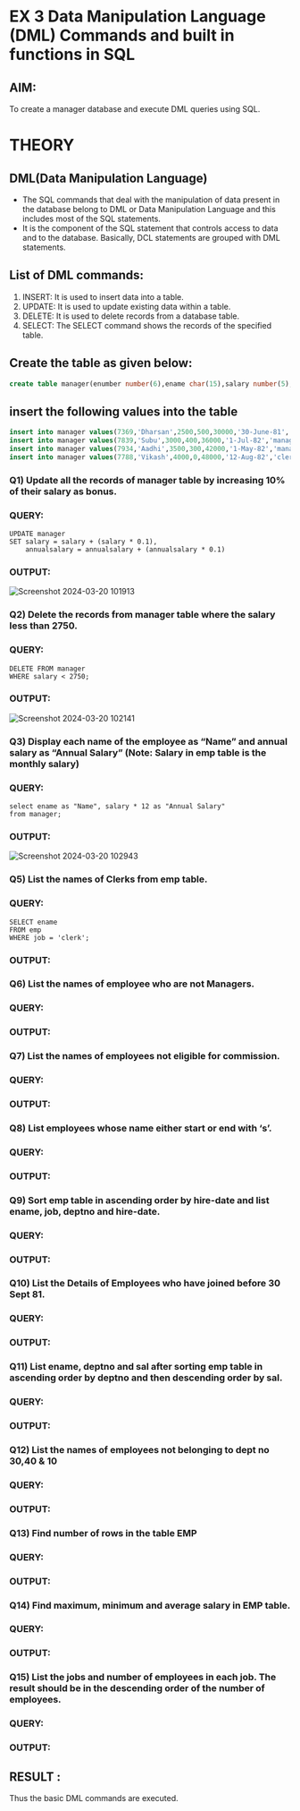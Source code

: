 # EX 3 Data Manipulation Language (DML) Commands and built in functions in SQL
## AIM:
To create a manager database and execute DML queries using SQL.

# THEORY
## DML(Data Manipulation Language)
*  The SQL commands that deal with the manipulation of data present in the database belong to DML or Data Manipulation Language and this includes most of the SQL statements.
*  It is the component of the SQL statement that controls access to data and to the database. Basically, DCL statements are grouped with DML statements.

## List of DML commands: 
1. INSERT: It is used to insert data into a table.
2. UPDATE: It is used to update existing data within a table.
3. DELETE: It is used to delete records from a database table.
4. SELECT: The SELECT command shows the records of the specified table.

## Create the table as given below:
```sql
create table manager(enumber number(6),ename char(15),salary number(5),commission number(4),annualsalary number(7),Hiredate date,designation char(10),deptno number(2),reporting char(10));
```
## insert the following values into the table
```sql
insert into manager values(7369,'Dharsan',2500,500,30000,'30-June-81','clerk',10,'John');
insert into manager values(7839,'Subu',3000,400,36000,'1-Jul-82','manager',null,'James');
insert into manager values(7934,'Aadhi',3500,300,42000,'1-May-82','manager',30,NULL);
insert into manager values(7788,'Vikash',4000,0,48000,'12-Aug-82','clerk',50,'Bond');
```

### Q1) Update all the records of manager table by increasing 10% of their salary as bonus.

### QUERY:
```
UPDATE manager
SET salary = salary + (salary * 0.1),
    annualsalary = annualsalary + (annualsalary * 0.1)
```

### OUTPUT:
![Screenshot 2024-03-20 101913](https://github.com/MohammedMuzammil13/DBMS/assets/119291664/c5ecd073-7551-4796-b0b0-cf3d16bad933)



### Q2) Delete the records from manager table where the salary less than 2750.


### QUERY:
```
DELETE FROM manager
WHERE salary < 2750;
```


### OUTPUT:
![Screenshot 2024-03-20 102141](https://github.com/MohammedMuzammil13/DBMS/assets/119291664/a53d710c-a7b8-4d90-af21-36585fb6d2ce)


### Q3) Display each name of the employee as “Name” and annual salary as “Annual Salary” (Note: Salary in emp table is the monthly salary)


### QUERY:
```
select ename as "Name", salary * 12 as "Annual Salary"
from manager;
```
### OUTPUT:
![Screenshot 2024-03-20 102943](https://github.com/MohammedMuzammil13/DBMS/assets/119291664/21b2ff0a-ff7a-496e-a4e0-5b557f743e61)



### Q5)	List the names of Clerks from emp table.


### QUERY:
```
SELECT ename
FROM emp
WHERE job = 'clerk';
```


### OUTPUT:


### Q6)	List the names of employee who are not Managers.


### QUERY:


### OUTPUT:


### Q7)	List the names of employees not eligible for commission.


### QUERY:


### OUTPUT:


### Q8)	List employees whose name either start or end with ‘s’.


### QUERY:


### OUTPUT:


### Q9) Sort emp table in ascending order by hire-date and list ename, job, deptno and hire-date.


### QUERY:


### OUTPUT:


### Q10) List the Details of Employees who have joined before 30 Sept 81.


### QUERY:


### OUTPUT:


### Q11)	List ename, deptno and sal after sorting emp table in ascending order by deptno and then descending order by sal.


### QUERY:


### OUTPUT:


### Q12) List the names of employees not belonging to dept no 30,40 & 10


### QUERY:


### OUTPUT:

### Q13) Find number of rows in the table EMP

### QUERY:


### OUTPUT:


### Q14) Find maximum, minimum and average salary in EMP table.

### QUERY:


### OUTPUT:


### Q15) List the jobs and number of employees in each job. The result should be in the descending order of the number of employees.

### QUERY:


### OUTPUT:


## RESULT :
Thus the basic DML commands are executed.
